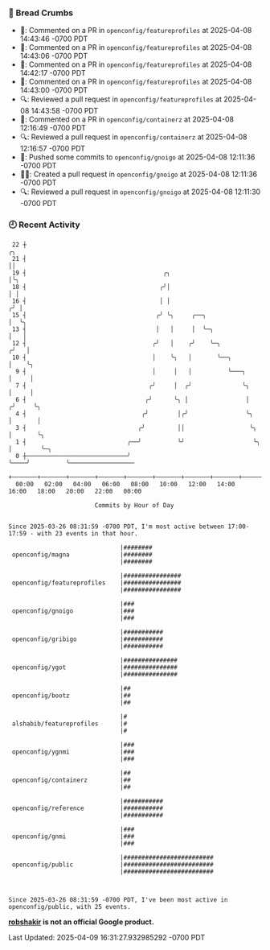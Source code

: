 ### 🍞 Bread Crumbs

 * 💬: Commented on a PR in  `openconfig/featureprofiles` at 2025-04-08 14:43:46 -0700 PDT
 * 💬: Commented on a PR in  `openconfig/featureprofiles` at 2025-04-08 14:43:06 -0700 PDT
 * 💬: Commented on a PR in  `openconfig/featureprofiles` at 2025-04-08 14:42:17 -0700 PDT
 * 💬: Commented on a PR in  `openconfig/featureprofiles` at 2025-04-08 14:43:00 -0700 PDT
 * 🔍: Reviewed a pull request in  `openconfig/featureprofiles` at 2025-04-08 14:43:58 -0700 PDT
 * 💬: Commented on a PR in  `openconfig/containerz` at 2025-04-08 12:16:49 -0700 PDT
 * 🔍: Reviewed a pull request in  `openconfig/containerz` at 2025-04-08 12:16:57 -0700 PDT
 * 🚢: Pushed some commits to `openconfig/gnoigo` at 2025-04-08 12:11:36 -0700 PDT
 * ✍🏼: Created a pull request in `openconfig/gnoigo` at 2025-04-08 12:11:36 -0700 PDT
 * 🔍: Reviewed a pull request in  `openconfig/gnoigo` at 2025-04-08 12:11:30 -0700 PDT

### 🕘 Recent Activity
```
 22 ┼                                                                        ╭╮
 21 ┤                                                                        ││
 19 ┤                                      ╭╮                                │╰╮
 18 ┤                                     ╭╯│                                │ │
 16 ┤                                     │ │                               ╭╯ │
 15 ┤                                    ╭╯ ╰╮     ╭──╮                     │  ╰╮
 13 ┤                                    │   │     │  ╰─╮                   │   │
 12 ┤                                   ╭╯   │    ╭╯    ╰─╮                ╭╯   │
 10 ┤                                   │    ╰╮   │       ╰──╮             │    ╰╮
  9 ┤                                   │     │   │          ╰───╮         │     │
  7 ┤                                  ╭╯     │  ╭╯              ╰╮        │     │
  6 ┤                                 ╭╯      ╰╮ │                │       ╭╯     ╰╮
  4 ┤                                ╭╯        │╭╯                ╰╮      │       │
  3 ┤                               ╭╯         ││                  ╰╮     │       ╰╮
  1 ┤                            ╭──╯          ╰╯                   ╰╮    │        ╰─╮
  0 ┼────────────────────────────╯                                   ╰────╯          ╰──────────────────
    +───────+───────+───────+───────+───────+───────+───────+───────+───────+───────+───────+───────+────
  00:00   02:00   04:00   06:00   08:00   10:00   12:00   14:00   16:00   18:00   20:00   22:00   00:00   

						Commits by Hour of Day


Since 2025-03-26 08:31:59 -0700 PDT, I'm most active between 17:00-17:59 - with 23 events in that hour.

```



```
                               |########
 openconfig/magna              |########
                               |########

                               |################
 openconfig/featureprofiles    |################
                               |################

                               |###
 openconfig/gnoigo             |###
                               |###

                               |###########
 openconfig/gribigo            |###########
                               |###########

                               |###############
 openconfig/ygot               |###############
                               |###############

                               |##
 openconfig/bootz              |##
                               |##

                               |#
 alshabib/featureprofiles      |#
                               |#

                               |###
 openconfig/ygnmi              |###
                               |###

                               |##
 openconfig/containerz         |##
                               |##

                               |###########
 openconfig/reference          |###########
                               |###########

                               |###
 openconfig/gnmi               |###
                               |###

                               |#########################
 openconfig/public             |#########################
                               |#########################



Since 2025-03-26 08:31:59 -0700 PDT, I've been most active in openconfig/public, with 25 events.

```
**[robshakir](mailto:robjs@google.com) is not an official Google product.**  


Last Updated: 2025-04-09 16:31:27.932985292 -0700 PDT
